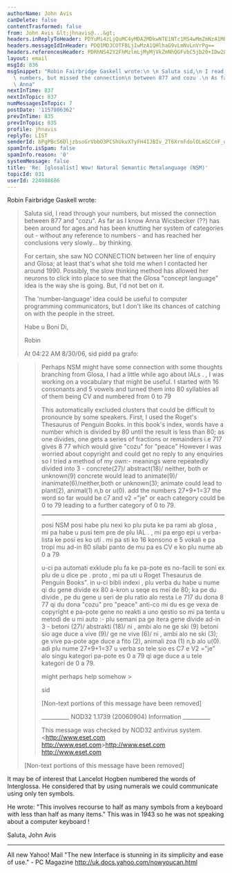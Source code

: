 ```yaml
---
authorName: John Avis
canDelete: false
contentTrasformed: false
from: John Avis &lt;jhnavis@...&gt;
headers.inReplyToHeader: PDYuMi4zLjQuMC4yMDA2MDkwNTE1NTc1MS4wMmZmNzA1MEBwby5wYWNpZmljLm5ldC5hdT4=
headers.messageIdInHeader: PDQ1MDJCOTFBLjIwMzA1QHlhaG9vLmNvLnVrPg==
headers.referencesHeader: PDRhNS42Y2FhMzlmLjMyMjVkZmNhQGFvbC5jb20+IDw2LjIuMy40LjAuMjAwNjA5MDUxNTU3NTEuMDJmZjcwNTBAcG8ucGFjaWZpYy5uZXQuYXU+
layout: email
msgId: 836
msgSnippet: "Robin Fairbridge Gaskell wrote:\n \n Saluta sid,\n I read through your\
  \ numbers, but missed the connection\n between 877 and cozu .\n As far as I know\
  \ Anna"
nextInTime: 837
nextInTopic: 837
numMessagesInTopic: 7
postDate: '1157806362'
prevInTime: 835
prevInTopic: 835
profile: jhnavis
replyTo: LIST
senderId: bPgPBcS6DljzbsoGrVbbO3PCShUkvX7yFH4IJBIv_2T6XrnFdolOLmSCCnF_oG66SBg48scDoW79VbH5vx0DkkkhJU4WMg
spamInfo.isSpam: false
spamInfo.reason: '0'
systemMessage: false
title: 'Re: [glosalist] Wow! Natural Semantic Metalanguage (NSM)'
topicId: 831
userId: 224088686
---
```


Robin Fairbridge Gaskell wrote:
>
> Saluta sid,
> I read through your numbers, but missed the connection
> between 877 and "cozu".
> As far as I know Anna Wicsbecker (??) has been around for
> ages and has been knutting her system of categories out - without any
> reference to numbers - and has reached her conclusions very slowly...
> by thinking.
>
> For certain, she saw NO CONNECTION between her line of
> enquiry and Glosa; at least that's what she told me when I contacted
> her around 1990. Possibly, the slow thinking method has allowed her
> neurons to click into place to see that the Glosa "concept language"
> idea is the way she is going. But, I'd not bet on it.
>
> The 'number-language' idea could be useful to computer
> programming communicators, but I don't like its chances of catching
> on with the people in the street.
>
> Habe u Boni Di,
>
> Robin
>
> At 04:22 AM 8/30/06, sid pidd pa grafo:
>

> >Perhaps NSM might have some connection with some thoughts branching from
> >Glosa, I had a little while ago about IALs . , I was working on a 
> vocabulary
> >that might be useful. I started with 16 consonants and 5 vowels and
> >turned them
> >into 80 syllables all of them being CV and numbered from 0 to 79
> >
> >This automatically excluded clusters that could be difficult to 
> pronounce by
> >some speakers.
> >First, I used the Roget's Thesaurus of Penguin Books. in this book's 
> index,
> >words have a number which is divided by 80 until the result is less 
> than 80;
> >as one divides, one gets a series of fractions or remainders i.e 717 
> gives 8
> >77 which
> >would give "cozu" for "peace"
> >However I was worried about copyright and could get no reply to any
> >enquiries so I tried a method of my own:- meanings were repeatedly
> >divided into 3 -
> >concrete(27)/ abstract(18)/ neither, both or unknown(9)
> >concrete would lead to animate(9)/ inanimate(6)/neither,both or 
> unknown(3);
> >animate could lead to plant(2), animal(1) n,b or u(0). add the numbers
> >27+9+1=37 the word so far would be c7 and v2 ="je"
> >or each category could be 0 to 79 leading to a further category of 0 
> to 79.
> >
> >***********
> >posi NSM posi habe plu nexi ko plu puta ke pa rami ab glosa , mi pa habe
> >u pusi tem pre de plu IAL . , mi pa ergo epi u verba-lista ke posi es ko
> >uti . mi pa sti ko 16 konsono e 5 vokali e pa tropi mu ad-in 80 silabi
> >panto de mu pa es CV e ko plu nume ab 0 a 79
> >
> >u-ci pa automati exklude plu fa ke pa-pote es no-facili te soni ex 
> plu de u
> >dice pe .
> >proto , mi pa uti u Roget Thesaurus de Penguin Books". in u-ci bibli
> >indexi , plu verba du habe u nume qi du gene divide ex 80 a-kron u 
> seqe es
> >mei de 80; ka pe du divide , pe du gene u seri de plu ratio alo resta i.e
> >717 du dona 8 77 qi
> >du dona "cozu" pro "peace"
> >anti-co mi du es ge vexa de copyright e pa-pote gene no reakti a uno
> >qestio so mi pa tenta u metodi de u mi auto :- plu semani pa ge itera 
> gene
> >divide ad-in 3 - betoni (27)/ abstrakti (18)/ ni , ambi alo ne ge ski (9)
> >betoni sio age duce a vive (9)/ ge ne vive (6)/ ni , ambi alo ne ski (3);
> >ge vive pa-pote age duce a fito (2), animali zoa (1) n,b alo u(0). adi
> >plu nume 27+9+1=37 u verba so tele sio es C7 e V2 ="je"
> >alo singu kategori pa-pote es 0 a 79 qi age duce a u tele kategori de 0 a
> >79.
> >
> >might perhaps help somehow >
> >
> >sid
> >
> >[Non-text portions of this message have been removed]
> >
> >
> >
> >__________ NOD32 1.1739 (20060904) Information __________
> >
> >This message was checked by NOD32 antivirus system.
> ><http://www.eset.com <http://www.eset.com>>http://www.eset.com 
> <http://www.eset.com>
>
> [Non-text portions of this message have been removed]
>
>  

It may be of interest that Lancelot Hogben numbered the words of 
Interglossa.
He considered that by using numerals we could communicate using only ten 
symbols.

He wrote: "This involves recourse to half as many symbols from a 
keyboard with less than half as many items."
This was in 1943 so he was not speaking about a computer keyboard !

Saluta,
John Avis
 

	
	
		
___________________________________________________________ 
All new Yahoo! Mail "The new Interface is stunning in its simplicity and ease of use." - PC Magazine 
http://uk.docs.yahoo.com/nowyoucan.html

